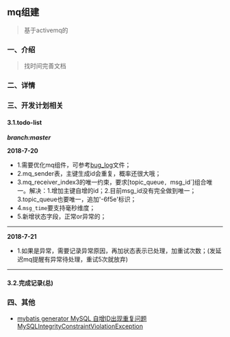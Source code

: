 ## mq组建
>基于activemq的


### 一、介绍
>找时间完善文档

### 二、详情

### 三、开发计划相关

#### 3.1.todo-list

***branch:master***

**2018-7-20**
- 1.需要优化mq组件，可参考[bug_log](#log)文件；
- 2.mq_sender表，主键生成id会重复，概率还很大哦；
- 3.mq_receiver_index3的唯一约束，要求[topic_queue`, `msg_id`]组合唯一。解决：1.增加主键自增的id；2.目前msg_id没有完全做到唯一；3.topic_queue也要唯一，追加'-6f5e'标识；
- 4.`msg_time`要支持毫秒维度；
- 5.新增状态字段，正常or异常的；

---
**2018-7-21**
- 1.如果是异常，需要记录异常原因，再加状态表示已处理，加重试次数；(发延迟mq提醒有异常待处理，重试5次就放弃)

---

#### 3.2.完成记录(总)


### 四、其他

- [mybatis generator MySQL 自增ID出现重复问题MySQLIntegrityConstraintViolationException](http://blog.csdn.net/lvbang_lzt/article/details/55188357)


